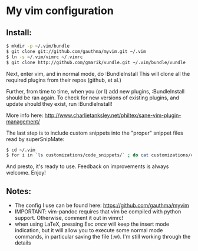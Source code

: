 My vim configuration
===

Install:
---
```bash
$ mkdir -p ~/.vim/bundle
$ git clone git://github.com/gauthma/myvim.git ~/.vim
$ ln -s ~/.vim/vimrc ~/.vimrc
$ git clone http://github.com/gmarik/vundle.git ~/.vim/bundle/vundle
```

Next, enter vim, and in normal mode, do :BundleInstall
This will clone all the required plugins from their repos (github, et al.)

Further, from time to time, when you (or I) add new plugins, :BundleInstall
should be ran again. To check for new versions of existing plugins, and
update should they exist, run :BundleInstall!

More info here: http://www.charlietanksley.net/philtex/sane-vim-plugin-management/

The last step is to include custom snippets into the "proper" snippet files read by superSnipMate:

```bash
$ cd ~/.vim
$ for i in `ls customizations/code_snippets/` ; do cat customizations/code_snippets/$i >> bundle/superSnipMate/snippets/$i ; done
```

And presto, it's ready to use. Feedback on improvements is always welcome. Enjoy!

Notes:
---
 - The config I use can be found here: https://github.com/gauthma/myvim
 - IMPORTANT: vim-pandoc requires that vim be compiled with python support. Otherwise, comment it out in vimrc!
 - when using LaTeX, pressing Esc *once* will keep the insert mode indication, but it will allow you to execute some normal mode commands, in particular saving the file (:w). I'm still working through the details
